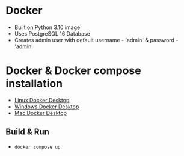 # Docker

- Built on Python 3.10 image
- Uses PostgreSQL 16 Database
- Creates admin user with default username - 'admin' & password - 'admin'

# Docker & Docker compose installation

- [Linux Docker Desktop](https://docs.docker.com/desktop/install/linux-install/)
- [Windows Docker Desktop](https://docs.docker.com/desktop/install/windows-install/)
- [Mac Docker Desktop](https://docs.docker.com/desktop/install/mac-install/)

## Build & Run

- ```docker compose up```
